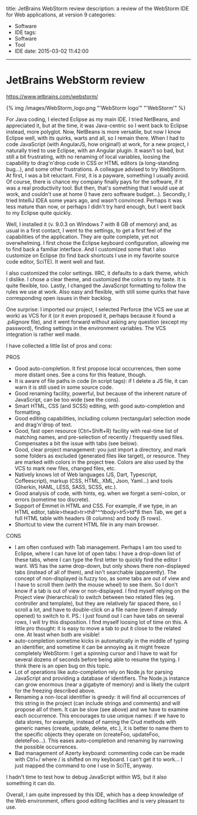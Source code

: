 title: JetBrains WebStorm review
description: a review of the WebStorm IDE for Web applications, at version 9
categories:
- Software
- IDE
tags:
- Software
- Tool
- IDE
date: 2015-03-02 11:42:00
---

# JetBrains WebStorm review

https://www.jetbrains.com/webstorm/

{% img /images/WebStorm_logo.png "'WebStorm logo'" "'WebStorm'" %}

For Java coding, I elected Eclipse as my main IDE. I tried NetBeans, and appreciated it, but at the time, it was Java-centric so I went back to Eclipse instead, more polyglot. Now, NetBeans is more versatile, but now I know Eclipse well, with its quirks, warts and all, so I remain there.
When I had to code JavaScript (with AngularJS, how original!) at work, for a new project, I naturally tried to use Eclipse, with an Angular plugin. It wasn't so bad, but still a bit frustrating, with no renaming of local variables, loosing the capability to drag'n'drop code in CSS or HTML editors (a long-standing bug...), and some other frustrations.
A colleague advised to try WebStorm.
At first, I was a bit reluctant. First, it is a payware, something I usually avoid. Of course, there is chance my company finally pays for the software, if it was a real productivity tool. But then, that's something that I would use at work, and couldn't use at home (I have zero software budget...).
Secondly, I tried IntelliJ IDEA some years ago, and wasn't convinced. Perhaps it was less mature than now, or perhaps I didn't try hard enough, but I went back to my Eclipse quite quickly.

<!-- more -->

Well, I installed it (v. 9.0.3 on Windows 7 with 8 GB of memory) and, as usual in a first contact, I went to the settings, to get a first feel of the capabilities of the application. They are quite complete, yet not overwhelming.
I first chose the Eclipse keyboard configuration, allowing me to find back a familiar interface. And I customized some that I also customize on Eclipse (to find back shortcuts I use in my favorite source code editor, SciTE). It went well and fast.

I also customized the color settings. IIRC, it defaults to a dark theme, which I dislike. I chose a clear theme, and customized the colors to my taste. It is quite flexible, too.
Lastly, I changed the JavaScript formatting to follow the rules we use at work. Also easy and flexible, with still some quirks that have corresponding open issues in their backlog.

One surprise: I imported our project, I selected Perforce (the VCS we use at work) as VCS for it (or it even proposed it, perhaps because it found a .p4ignore file), and it went forward without asking any question (except my password), finding settings in the environment variables. The VCS integration is rather well made.

I have collected a little list of pros and cons:

PROS

- Good auto-completion. It first propose local occurrences, then some more distant ones. See a cons for this feature, though.
- It is aware of file paths in code (in script tags): if I delete a JS file, it can warn it is still used in some source code.
- Good renaming facility, powerful, but because of the inherent nature of JavaScript, can be too wide (see the cons).
- Smart HTML, CSS (and SCSS) editing, with good auto-completion and formatting.
- Good editing capabilities, including column (rectangular) selection mode and drag'n'drop of text.
- Good, fast open resource (Ctrl+Shift+R) facility with real-time list of matching names, and pre-selection of recently / frequently used files. Compensates a bit the issue with tabs (see below).
- Good, clear project management: you just import a directory, and mark some folders as excluded (generated files like target), or resource. They are marked with colors in the project tree.
Colors are also used by the VCS to mark new files, changed files, etc.
- Natively knows lot of Web languages (JS, Dart, Typescript, Coffeescript), markup (CSS, HTML, XML, Json, Yaml...) and tools (Gherkin, HAML, LESS, SASS, SCSS, etc.).
- Good analysis of code, with hints, eg. when we forget a semi-colon, or errors (sometime too discrete).
- Support of Emmet in HTML and CSS. For example, if we type, in an HTML editor, table>thead>tr>th*8^^^tbody>tr*5>td*8 then Tab, we get a full HTML table with headers (8 columns) and body (5 rows).
- Shortcut to view the current HTML file in any main browser.

CONS

- I am often confused with Tab management. Perhaps I am too used to Eclipse, where I can have lot of open tabs: I have a drop-down list of these tabs, where I can type the first letter to quickly find the editor I want. WS has the same drop-down, but only shows there non-displayed tabs (instead of all of them), and isn't searchable (apparently). The concept of non-displayed is fuzzy too, as some tabs are out of view and I have to scroll them (with the mouse wheel) to see them.
So I don't know if a tab is out of view or non-displayed. I find myself relying on the Project view (hierarchical) to switch between two related files (eg. controller and template), but they are relatively far spaced there, so I scroll a lot, and have to double-click on a file name (even if already opened) to switch to it.
PS.: I just found out I can have tabs on several rows, I will try this disposition.
I find myself loosing lot of time on this. A little pro thought: it is easy to move a tab to put it close to the related one. At least when both are visible!
- auto-completion sometime kicks in automatically in the middle of typing an identifier, and sometime it can be annoying as it might freeze completely WebStorm: I get a spinning cursor and I have to wait for several dozens of seconds before being able to resume the typing. I think there is an open bug on this topic.
- Lot of operations like auto-completion rely on Node.js for parsing JavaScript and providing a database of identifiers. The Node.js instance can grow enormous (near a gigabyte of memory) and is likely the culprit for the freezing described above.
- Renaming a non-local identifier is greedy: it will find all occurrences of this string in the project (can include strings and comments) and will propose all of them. It can be slow (see above) and we have to examine each occurrence. This encourages to use unique names: if we have to data stores, for example, instead of naming the Crud methods with generic names (create, update, delete, etc.), it is better to name them to the specific objects they operate on (createFoo, updateFoo, deleteFoo...). This eases auto-completion and renaming by narrowing the possible occurrences.
- Bad management of Azerty keyboard: commenting code can be made with Ctrl+/ where / is shifted on my keyboard. I can't get it to work... I just mapped the command to one I use in SciTE, anyway.

I hadn't time to test how to debug JavaScript within WS, but it also something it can do.

Overall, I am quite impressed by this IDE, which has a deep knowledge of the Web environment, offers good editing facilities and is very pleasant to use.
